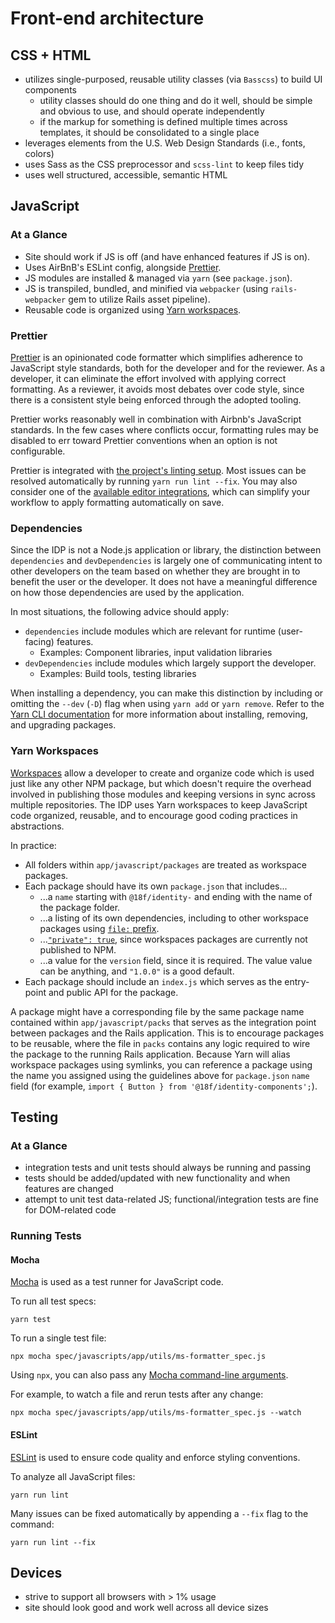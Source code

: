 # Front-end architecture

## CSS + HTML

- utilizes single-purposed, reusable utility classes (via `Basscss`) to
  build UI components
  - utility classes should do one thing and do it well, should be simple
    and obvious to use, and should operate independently
  - if the markup for something is defined multiple times across templates,
    it should be consolidated to a single place
- leverages elements from the U.S. Web Design Standards (i.e., fonts, colors)
- uses Sass as the CSS preprocessor and `scss-lint` to keep files tidy
- uses well structured, accessible, semantic HTML

## JavaScript

### At a Glance

- Site should work if JS is off (and have enhanced features if JS is on).
- Uses AirBnB's ESLint config, alongside [Prettier](https://prettier.io/).
- JS modules are installed & managed via `yarn` (see `package.json`).
- JS is transpiled, bundled, and minified via `webpacker` (using
  `rails-webpacker` gem to utilize Rails asset pipeline).
- Reusable code is organized using [Yarn workspaces](https://classic.yarnpkg.com/en/docs/workspaces/).

### Prettier

[Prettier](https://prettier.io/) is an opinionated code formatter which
simplifies adherence to JavaScript style standards, both for the developer and
for the reviewer. As a developer, it can eliminate the effort involved with
applying correct formatting. As a reviewer, it avoids most debates over code
style, since there is a consistent style being enforced through the adopted
tooling.

Prettier works reasonably well in combination with Airbnb's JavaScript
standards. In the few cases where conflicts occur, formatting rules may be
disabled to err toward Prettier conventions when an option is not configurable.

Prettier is integrated with [the project's linting setup](#eslint). Most issues
can be resolved automatically by running `yarn run lint --fix`. You may also
consider one of the [available editor integrations](https://prettier.io/docs/en/editors.html),
which can simplify your workflow to apply formatting automatically on save.

### Dependencies

Since the IDP is not a Node.js application or library, the distinction between `dependencies` and `devDependencies` is largely one of communicating intent to other developers on the team based on whether they are brought in to benefit the user or the developer. It does not have a meaningful difference on how those dependencies are used by the application.

In most situations, the following advice should apply:

- `dependencies` include modules which are relevant for runtime (user-facing) features.
  - Examples: Component libraries, input validation libraries
- `devDependencies` include modules which largely support the developer.
  - Examples: Build tools, testing libraries

When installing a dependency, you can make this distinction by including or omitting the `--dev` (`-D`) flag when using `yarn add` or `yarn remove`. Refer to the [Yarn CLI documentation](https://classic.yarnpkg.com/en/docs/cli/) for more information about installing, removing, and upgrading packages.

### Yarn Workspaces

[Workspaces](https://classic.yarnpkg.com/en/docs/workspaces/) allow a developer to create and organize code which is used just like any other NPM package, but which doesn't require the overhead involved in publishing those modules and keeping versions in sync across multiple repositories. The IDP uses Yarn workspaces to keep JavaScript code organized, reusable, and to encourage good coding practices in abstractions.

In practice:

- All folders within `app/javascript/packages` are treated as workspace packages.
- Each package should have its own `package.json` that includes...
  - ...a `name` starting with `@18f/identity-` and ending with the name of the package folder.
  - ...a listing of its own dependencies, including to other workspace packages using [`file:` prefix](https://classic.yarnpkg.com/en/docs/cli/add/).
  - ...[`"private": true`](https://docs.npmjs.com/files/package.json#private), since workspaces packages are currently not published to NPM.
  - ...a value for the `version` field, since it is required. The value value can be anything, and `"1.0.0"` is a good default.
- Each package should include an `index.js` which serves as the entry-point and public API for the package.

A package might have a corresponding file by the same package name contained within `app/javascript/packs` that serves as the integration point between packages and the Rails application. This is to encourage packages to be reusable, where the file in `packs` contains any logic required to wire the package to the running Rails application. Because Yarn will alias workspace packages using symlinks, you can reference a package using the name you assigned using the guidelines above for `package.json` `name` field (for example, `import { Button } from '@18f/identity-components';`).

## Testing

### At a Glance

- integration tests and unit tests should always be running and passing
- tests should be added/updated with new functionality and when features
  are changed
- attempt to unit test data-related JS; functional/integration tests are
  fine for DOM-related code

### Running Tests

#### Mocha

[Mocha](https://mochajs.org/) is used as a test runner for JavaScript code.

To run all test specs:

```
yarn test
```

To run a single test file:

```
npx mocha spec/javascripts/app/utils/ms-formatter_spec.js
```

Using `npx`, you can also pass any [Mocha command-line arguments](https://mochajs.org/#command-line-usage).

For example, to watch a file and rerun tests after any change:

```
npx mocha spec/javascripts/app/utils/ms-formatter_spec.js --watch
```

#### ESLint

[ESLint](https://eslint.org/) is used to ensure code quality and enforce styling conventions.

To analyze all JavaScript files:

```
yarn run lint
```

Many issues can be fixed automatically by appending a `--fix` flag to the command:

```
yarn run lint --fix
```

## Devices

- strive to support all browsers with > 1% usage
- site should look good and work well across all device sizes
